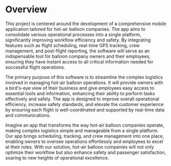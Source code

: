# Overview

This project is centered around the development of a comprehensive mobile application tailored for hot-air balloon companies. The app aims to consolidate various operational processes into a single platform, significantly improving workflow efficiency and safety. By integrating features such as flight scheduling, real-time GPS tracking, crew management, and post-flight reporting, the software will serve as an indispensable tool for balloon company owners and their employees, ensuring they have instant access to all critical information needed for successful flight operations.

The primary purpose of this software is to streamline the complex logistics involved in managing hot-air balloon operations. It will provide owners with a bird's-eye view of their business and give employees easy access to essential tools and information, enhancing their ability to perform tasks effectively and safely. The app is designed to improve overall operational efficiency, increase safety standards, and elevate the customer experience by ensuring each flight is well-coordinated and supported by real-time data and communications.

Imagine an app that transforms the way hot-air balloon companies operate, making complex logistics simple and manageable from a single platform. Our app brings scheduling, tracking, and crew management into one place, enabling owners to oversee operations effortlessly and employees to excel at their roles. With our solution, hot-air balloon companies will not only optimize their workflow but also enhance safety and passenger satisfaction, soaring to new heights of operational excellence.

